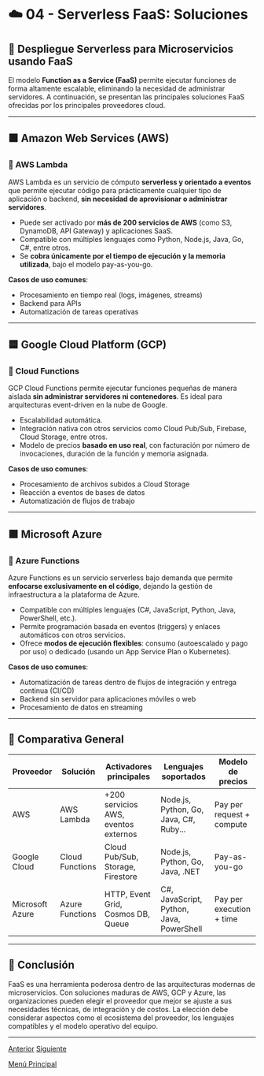 # ☁️ 04 - Serverless FaaS: Soluciones

## 🧩 Despliegue Serverless para Microservicios usando FaaS

El modelo **Function as a Service (FaaS)** permite ejecutar funciones de forma altamente escalable, eliminando la necesidad de administrar servidores. A continuación, se presentan las principales soluciones FaaS ofrecidas por los principales proveedores cloud.

---

## 🟧 Amazon Web Services (AWS)

### 🔧 AWS Lambda

AWS Lambda es un servicio de cómputo **serverless y orientado a eventos** que permite ejecutar código para prácticamente cualquier tipo de aplicación o backend, **sin necesidad de aprovisionar o administrar servidores**.

- Puede ser activado por **más de 200 servicios de AWS** (como S3, DynamoDB, API Gateway) y aplicaciones SaaS.
- Compatible con múltiples lenguajes como Python, Node.js, Java, Go, C#, entre otros.
- Se **cobra únicamente por el tiempo de ejecución y la memoria utilizada**, bajo el modelo pay-as-you-go.

**Casos de uso comunes**:
- Procesamiento en tiempo real (logs, imágenes, streams)
- Backend para APIs
- Automatización de tareas operativas

---

## 🟦 Google Cloud Platform (GCP)

### 🔧 Cloud Functions

GCP Cloud Functions permite ejecutar funciones pequeñas de manera aislada **sin administrar servidores ni contenedores**. Es ideal para arquitecturas event-driven en la nube de Google.

- Escalabilidad automática.
- Integración nativa con otros servicios como Cloud Pub/Sub, Firebase, Cloud Storage, entre otros.
- Modelo de precios **basado en uso real**, con facturación por número de invocaciones, duración de la función y memoria asignada.

**Casos de uso comunes**:
- Procesamiento de archivos subidos a Cloud Storage
- Reacción a eventos de bases de datos
- Automatización de flujos de trabajo

---

## 🟪 Microsoft Azure

### 🔧 Azure Functions

Azure Functions es un servicio serverless bajo demanda que permite **enfocarse exclusivamente en el código**, dejando la gestión de infraestructura a la plataforma de Azure.

- Compatible con múltiples lenguajes (C#, JavaScript, Python, Java, PowerShell, etc.).
- Permite programación basada en eventos (triggers) y enlaces automáticos con otros servicios.
- Ofrece **modos de ejecución flexibles**: consumo (autoescalado y pago por uso) o dedicado (usando un App Service Plan o Kubernetes).

**Casos de uso comunes**:
- Automatización de tareas dentro de flujos de integración y entrega continua (CI/CD)
- Backend sin servidor para aplicaciones móviles o web
- Procesamiento de datos en streaming

---

## 🧮 Comparativa General

| Proveedor         | Solución         | Activadores principales                | Lenguajes soportados                   | Modelo de precios             |
|-------------------|------------------|----------------------------------------|----------------------------------------|-------------------------------|
| AWS               | AWS Lambda       | +200 servicios AWS, eventos externos   | Node.js, Python, Go, Java, C#, Ruby... | Pay per request + compute     |
| Google Cloud      | Cloud Functions  | Cloud Pub/Sub, Storage, Firestore      | Node.js, Python, Go, Java, .NET        | Pay-as-you-go                 |
| Microsoft Azure   | Azure Functions  | HTTP, Event Grid, Cosmos DB, Queue     | C#, JavaScript, Python, Java, PowerShell | Pay per execution + time      |

---

## 📝 Conclusión

FaaS es una herramienta poderosa dentro de las arquitecturas modernas de microservicios. Con soluciones maduras de AWS, GCP y Azure, las organizaciones pueden elegir el proveedor que mejor se ajuste a sus necesidades técnicas, de integración y de costos. La elección debe considerar aspectos como el ecosistema del proveedor, los lenguajes compatibles y el modelo operativo del equipo.

---

[Anterior](https://github.com/wilfredoha/microservices-event_driven-architecture/blob/main/07_Deployment/03_serverless_faas.md)   [Siguiente](https://github.com/wilfredoha/microservices-event_driven-architecture/blob/main/07_Deployment/05_containers_in_dev_test_prod.md)

[Menú Principal](https://github.com/wilfredoha/microservices-event_driven-architecture)